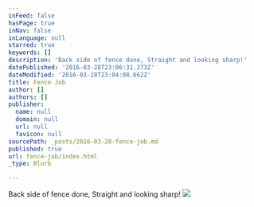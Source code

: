 ```yaml
---
inFeed: false
hasPage: true
inNav: false
inLanguage: null
starred: true
keywords: []
description: 'Back side of fence done, Straight and looking sharp!'
datePublished: '2016-03-28T23:06:31.273Z'
dateModified: '2016-03-28T23:04:08.662Z'
title: Fence Job
author: []
authors: []
publisher:
  name: null
  domain: null
  url: null
  favicon: null
sourcePath: _posts/2016-03-28-fence-job.md
published: true
url: fence-job/index.html
_type: Blurb

---
```

Back side of fence done, Straight and looking sharp!
![](https://the-grid-user-content.s3-us-west-2.amazonaws.com/3b071418-6998-41d4-9654-c71ffbe620a1.jpg)
